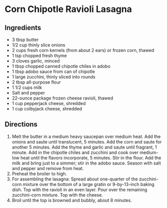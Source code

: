 # Corn Chipotle Ravioli Lasagna

## Ingredients

- 3 tbsp butter
- 1/2 cup thinly slice onions
- 2 cups fresh corn kernels (from about 2 ears) or frozen corn, thawed
- 1 tsp chopped fresh thyme
- 3 cloves garlic, minced
- 1 tbsp chopped canned chipotle chiles in adobo
- 1 tbsp adobo sauce from can of chipotle
- 1 large zucchini, thinly sliced into rounds
- 2 tbsp all-purpose flour
- 1 1/2 cups milk
- Salt and pepper
- 22-ounce package frozen cheese ravioli, thawed
- 1 cup pepperjack cheese, shredded
- 1 cup colbyjack cheese, shredded

## Directions

1. Melt the butter in a medium heavy saucepan over medium heat. Add the onions and saute until translucent, 5 minutes. Add the corn and saute for another 5 minutes. Add the thyme and garlic and saute until fragrant, 1 minute. Add in the chipotle chiles and zucchini and cook over medium-low heat until the flavors incorporate, 5 minutes. Stir in the flour. Add the milk and bring just to a simmer; stir in the adobo sauce. Season with salt and pepper and remove from heat.
1. Preheat the broiler to high.
1. For assembling the lasagna: Spread about one-quarter of the zucchini-corn mixture over the bottom of a large gratin or 9-by-13-inch baking dish. Top with the ravioli in an even layer. Pour over the remaining zucchini-corn mixture. Top with the cheese.
1. Broil until the top is browned and bubbly, about 8 minutes.
